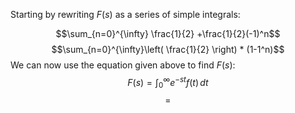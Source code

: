 Starting by rewriting $F(s)$ as a series of simple integrals:

$$\sum_{n=0}^{\infty} \frac{1}{2} +\frac{1}{2}(-1)^n$$
$$\sum_{n=0}^{\infty}\left( \frac{1}{2} \right) * (1-1^n)$$
We can now use the equation given above to find $F(s)$:
$$F(s) = \int_{0}^{\infty} e^{-st}f(t) \, dt  $$
$$= $$